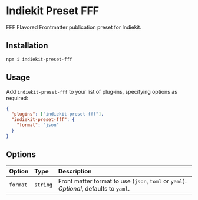 # Indiekit Preset FFF

FFF Flavored Frontmatter publication preset for Indiekit.

## Installation

`npm i indiekit-preset-fff`

## Usage

Add `indiekit-preset-fff` to your list of plug-ins, specifying options as required:

```json
{
  "plugins": ["indiekit-preset-fff"],
  "indiekit-preset-fff": {
    "format": "json"
  }
}
```

## Options

| Option   | Type     | Description                                                                            |
| :------- | :------- | :------------------------------------------------------------------------------------- |
| `format` | `string` | Front matter format to use (`json`, `toml` or `yaml`). _Optional_, defaults to `yaml`. |

